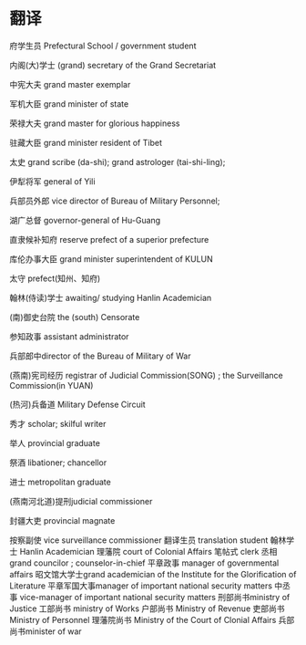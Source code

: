 # 翻译

府学生员 Prefectural School / government student

内阁(大)学士 (grand) secretary of the Grand Secretariat

中宪大夫 grand master exemplar

军机大臣 grand minister of state 

荣禄大夫 grand master for glorious happiness 

驻藏大臣 grand minister resident of Tibet

太史 grand scribe (da-shi); grand astrologer (tai-shi-ling); 

伊犁将军 general of Yili 

兵部员外郎 vice director of Bureau of Military Personnel;

 

湖广总督 governor-general of Hu-Guang 

直隶候补知府 reserve prefect of a superior prefecture

库伦办事大臣 grand minister superintendent of KULUN

太守 prefect(知州、知府) 

翰林(侍读)学士 awaiting/ studying Hanlin Academician 

(南)御史台院 the (south) Censorate 

参知政事 assistant administrator

兵部郎中director of the Bureau of Military of War

(燕南)宪司经历 registrar of Judicial Commission(SONG) ; the Surveillance Commission(in YUAN)

(热河)兵备道 Military Defense Circuit 

秀才 scholar; skilful writer 

举人 provincial graduate 

祭酒 libationer; chancellor

进士 metropolitan graduate 

(燕南河北道)提刑judicial commissioner

封疆大吏 provincial magnate

按察副使 vice surveillance commissioner
翻译生员 translation student
翰林学士 Hanlin Academician
理藩院 court of Colonial Affairs
笔帖式 clerk
丞相 grand councilor ; counselor-in-chief
平章政事 manager of governmental affairs
昭文馆大学士grand academician of the Institute for the Glorification of Literature
平章军国大事manager of important national security matters
中丞事 vice-manager of important national security matters
刑部尚书ministry of Justice 
工部尚书 ministry of Works
户部尚书 Ministry of Revenue 
吏部尚书 Ministry of Personnel
理藩院尚书 Ministry of the Court of Clonial Affairs 
兵部尚书minister of war 
